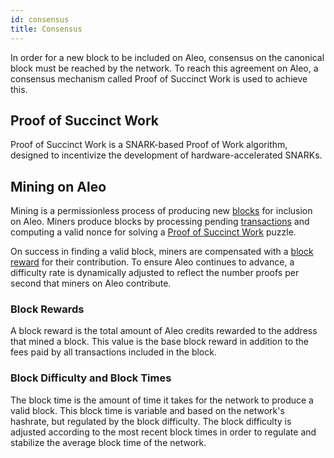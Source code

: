 ```yaml
---
id: consensus
title: Consensus
---
```


In order for a new block to be included on Aleo, consensus on the canonical block must be reached by the network.
To reach this agreement on Aleo, a consensus mechanism called Proof of Succinct Work is used to achieve this.

## Proof of Succinct Work

Proof of Succinct Work is a SNARK-based Proof of Work algorithm, designed to incentivize the development of
hardware-accelerated SNARKs.

## Mining on Aleo

Mining is a permissionless process of producing new [blocks](04_blocks.md) for inclusion on Aleo.
Miners produce blocks by processing pending [transactions](03_transactions.md) and computing a valid
nonce for solving a [Proof of Succinct Work](05_consensus.md#proof-of-succinct-work) puzzle.

On success in finding a valid block, miners are compensated with a [block reward](#block-rewards) for their contribution. To
ensure Aleo continues to advance, a difficulty rate is dynamically adjusted to reflect the number
proofs per second that miners on Aleo contribute.

### Block Rewards

A block reward is the total amount of Aleo credits rewarded to the address that mined a block.
This value is the base block reward in addition to the fees paid by all transactions included in the block.

### Block Difficulty and Block Times

The block time is the amount of time it takes for the network to produce a valid block.
This block time is variable and based on the network's hashrate, but regulated by the block difficulty. 
The block difficulty is adjusted according to the most recent block times in order to regulate and
stabilize the average block time of the network.
